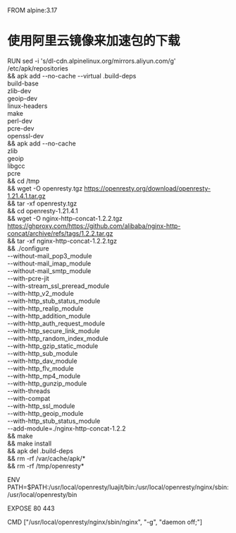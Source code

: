 FROM alpine:3.17

# 使用阿里云镜像来加速包的下载
RUN sed -i 's/dl-cdn.alpinelinux.org/mirrors.aliyun.com/g' /etc/apk/repositories \
    &&  apk add --no-cache --virtual .build-deps \
            build-base \
            zlib-dev \
            geoip-dev \
            linux-headers \
            make \
            perl-dev \
            pcre-dev \
            openssl-dev \
    &&  apk add --no-cache \
            zlib \
            geoip \
            libgcc \
            pcre \
    &&  cd /tmp \
    &&  wget -O openresty.tgz https://openresty.org/download/openresty-1.21.4.1.tar.gz \
    &&  tar -xf openresty.tgz \
    &&  cd openresty-1.21.4.1 \
    &&  wget -O nginx-http-concat-1.2.2.tgz https://ghproxy.com/https://github.com/alibaba/nginx-http-concat/archive/refs/tags/1.2.2.tar.gz \
    &&  tar -xf nginx-http-concat-1.2.2.tgz \
    &&  ./configure \
            --without-mail_pop3_module \
            --without-mail_imap_module \
            --without-mail_smtp_module \
            --with-pcre-jit \
            --with-stream_ssl_preread_module \
            --with-http_v2_module \
            --with-http_stub_status_module \
            --with-http_realip_module \
            --with-http_addition_module \
            --with-http_auth_request_module \
            --with-http_secure_link_module \
            --with-http_random_index_module \
            --with-http_gzip_static_module \
            --with-http_sub_module \
            --with-http_dav_module \
            --with-http_flv_module \
            --with-http_mp4_module \
            --with-http_gunzip_module \
            --with-threads \
            --with-compat \
            --with-http_ssl_module \
            --with-http_geoip_module \
            --with-http_stub_status_module \
            --add-module=./nginx-http-concat-1.2.2 \
    && make \
    && make install \
    && apk del .build-deps \
    && rm -rf /var/cache/apk/* \
    && rm -rf /tmp/openresty*

ENV PATH=$PATH:/usr/local/openresty/luajit/bin:/usr/local/openresty/nginx/sbin:/usr/local/openresty/bin

EXPOSE 80 443

CMD ["/usr/local/openresty/nginx/sbin/nginx", "-g", "daemon off;"]
